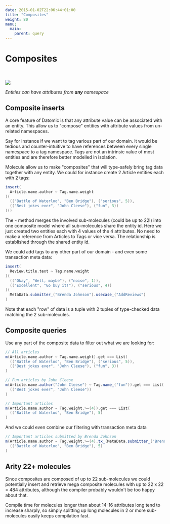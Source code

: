 ```yaml
---
date: 2015-01-02T22:06:44+01:00
title: "Composites"
weight: 80
menu:
  main:
    parent: query
---
```


# Composites

<br>


![](/img/DatomicElements2.png)

_Entities can have attributes from **any** namespace_

## Composite inserts

A core feature of Datomic is that any attribute value can be associated with an entity. This allow us 
to "compose" entities with attribute values from un-related namespaces. 

Say for instance if we want to tag various part of our domain. It would be tedious and counter-intuitive 
to have references between every single namespace to a tag namespace. Tags are not an intrinsic value of most 
entities and are therefore better modelled in isolation.

Molecule allow us to make "composites" that will type-safely bring tag data together with any entity. We could 
for instance create 2 Article entities each with 2 tags:

```scala
insert(
  Article.name.author ~ Tag.name.weight
)(
  (("Battle of Waterloo", "Ben Bridge"), ("serious", 5)),
  (("Best jokes ever", "John Cleese"), ("fun", 3))
)()
```
The `~` method merges the involved sub-molecules (could be up to 22!) into one composite model where all 
sub-molecules share the entity id. Here we just created two entities each with 4 values of the 4 attributes.
No need to make a reference from Articles to Tags or vice versa. The relationship is established through
the shared entity id.

We could add tags to any other part of our domain - and even some transaction meta data: 

```scala
insert(
  Review.title.text ~ Tag.name.weight
)(
  (("Okay", "Well, maybe"), ("noise", 1)),
  (("Excellent", "Go buy it!"), ("serious", 4))
)(
  MetaData.submitter_("Brenda Johnson").usecase_("AddReviews")
)
```
Note that each "row" of data is a tuple with 2 tuples of type-checked data matching the 2 sub-molecules.


## Composite queries

Use any part of the composite data to filter out what we are looking for:

```scala
// All articles
m(Article.name.author ~ Tag.name.weight).get === List(
  (("Battle of Waterloo", "Ben Bridge"), ("serious", 5)),
  (("Best jokes ever", "John Cleese"), ("fun", 3))
)

// Fun articles by John Cleese
m(Article.name.author("John Cleese") ~ Tag.name_("fun")).get === List(
  (("Best jokes ever", "John Cleese"))
)

// Important articles
m(Article.name.author ~ Tag.weight.>=(4)).get === List(
  (("Battle of Waterloo", "Ben Bridge"), 5)
)
```

And we could even combine our filtering with transaction meta data

```scala
// Important articles submitted by Brenda Johnson
m(Article.name.author ~ Tag.weight.>=(4).tx_(MetaData.submitter_("Brenda Johnson"))).get === List(
  (("Battle of Waterloo", "Ben Bridge"), 5)
)
```

## Arity 22+ molecules

Since composites are composed of up to 22 sub-molecules we could potentially insert and retrieve 
mega composite molecules with up to 22 x 22 = 484 attributes, although the compiler probably wouldn't 
be too happy about that. 

Compile time for molecules longer than about 14-16 attributes long tend to increase sharply, so simply 
splitting up long molecules in 2 or more sub-molecules easily keeps compilation fast.